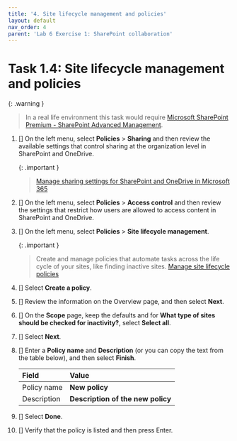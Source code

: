 ```yaml
---
title: '4. Site lifecycle management and policies'
layout: default
nav_order: 4
parent: 'Lab 6 Exercise 1: SharePoint collaboration'
---
```


# Task 1.4: Site lifecycle management and policies 

{: .warning }
>In a real life environment this task would require [Microsoft SharePoint Premium - SharePoint Advanced Management](https://learn.microsoft.com/sharepoint/advanced-management). 

1. [] On the left menu, select **Policies** > **Sharing** and then review the available settings that control sharing at the organization level in SharePoint and OneDrive. 

    {: .important }
    > [Manage sharing settings for SharePoint and OneDrive in Microsoft 365](https://learn.microsoft.com/en-US/sharepoint/turn-external-sharing-on-or-off?WT.mc_id=365AdminCSH_spo "Manage sharing settings for SharePoint and OneDrive in Microsoft 365")

1. [] On the left menu, select **Policies** > **Access control** and then review the settings that restrict how users are allowed to access content in SharePoint and OneDrive.

1. [] On the left menu, select **Policies** > **Site lifecycle management**.  

    {: .important }
    > Create and manage policies that automate tasks across the life cycle of your sites, like finding inactive sites.
    >[Manage site lifecycle policies](https://learn.microsoft.com/en-US/sharepoint/site-lifecycle-management?WT.mc_id=365AdminCSH_spo "Manage site lifecycle policies")

1. [] Select **Create a policy**.

1. [] Review the information on the Overview page, and then select **Next**.

1. [] On the **Scope** page, keep the defaults and for **What type of sites should be checked for inactivity?**, select **Select all**.

1. [] Select **Next**.

1. [] Enter a **Policy name** and **Description** (or you can copy the text from the table below), and then select **Finish**.

	| Field | Value | 
    |:---------|:---------|
    |  Policy name | **New policy**   |
    | Description   | **Description of the new policy**  |

1. [] Select **Done**.

1. [] Verify that the policy is listed and then press Enter.
